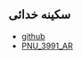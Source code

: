 

## سکینه خدائی


- [github](https://github.com/sarakhodaei58)
- [PNU_3991_AR](https://github.com/sarakhodaei58/PNU_3991_AR)
